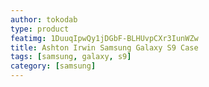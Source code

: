 ```yaml
---
author: tokodab
type: product
featimg: 1DuuqIpwQy1jDGbF-BLHUvpCXr3IunWZw
title: Ashton Irwin Samsung Galaxy S9 Case
tags: [samsung, galaxy, s9]
category: [samsung]
---
```

